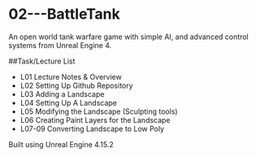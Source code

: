 # 02---BattleTank
An open world tank warfare game with simple AI, and advanced control systems from Unreal Engine 4.


##Task/Lecture List
* L01 Lecture Notes & Overview
* L02 Setting Up Github Repository
* L03 Adding a Landscape
* L04 Setting Up A Landscape
* L05 Modifying the Landscape (Sculpting tools)
* L06 Creating Paint Layers for the Landscape
* L07-09 Converting Landscape to Low Poly

Built using Unreal Engine 4.15.2
